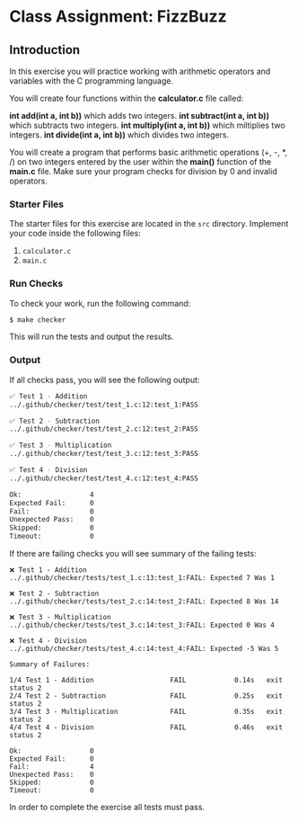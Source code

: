# Class Assignment: FizzBuzz
## Introduction

In this exercise you will practice working with arithmetic operators and variables with the C programming language.

You will create four functions within the **calculator.c** file called:

**int add(int a, int b))** which adds two integers.
**int subtract(int a, int b))** which subtracts two integers.
**int multiply(int a, int b))** which miltiplies two integers.
**int divide(int a, int b))** which divides two integers.

You will create a program that performs basic arithmetic operations (+, -, *, /) on two integers entered by the user within the **main()** function of the **main.c** file.
Make sure your program checks for division by 0 and invalid operators. 

### Starter Files

The starter files for this exercise are located in the `src` directory. Implement your code inside the following files:

1. `calculator.c`
2. `main.c`

### Run Checks

To check your work, run the following command:

```bash
$ make checker
```

This will run the tests and output the results.

### Output

If all checks pass, you will see the following output:

```bash
✅ Test 1 - Addition
../.github/checker/test/test_1.c:12:test_1:PASS

✅ Test 2 - Subtraction
../.github/checker/test/test_2.c:12:test_2:PASS

✅ Test 3 - Multiplication
../.github/checker/test/test_3.c:12:test_3:PASS

✅ Test 4 - Division
../.github/checker/test/test_4.c:12:test_4:PASS

Ok:                 4
Expected Fail:      0
Fail:               0
Unexpected Pass:    0
Skipped:            0
Timeout:            0
```

If there are failing checks you will see summary of the failing tests:

```
❌ Test 1 - Addition
../.github/checker/tests/test_1.c:13:test_1:FAIL: Expected 7 Was 1

❌ Test 2 - Subtraction
../.github/checker/tests/test_2.c:14:test_2:FAIL: Expected 8 Was 14

❌ Test 3 - Multiplication
../.github/checker/tests/test_3.c:14:test_3:FAIL: Expected 0 Was 4

❌ Test 4 - Division
../.github/checker/tests/test_4.c:14:test_4:FAIL: Expected -5 Was 5

Summary of Failures:

1/4 Test 1 - Addition                   FAIL            0.14s   exit status 2
2/4 Test 2 - Subtraction                FAIL            0.25s   exit status 2
3/4 Test 3 - Multiplication             FAIL            0.35s   exit status 2
4/4 Test 4 - Division                   FAIL            0.46s   exit status 2

Ok:                 0
Expected Fail:      0
Fail:               4
Unexpected Pass:    0
Skipped:            0
Timeout:            0
```

In order to complete the exercise all tests must pass.
